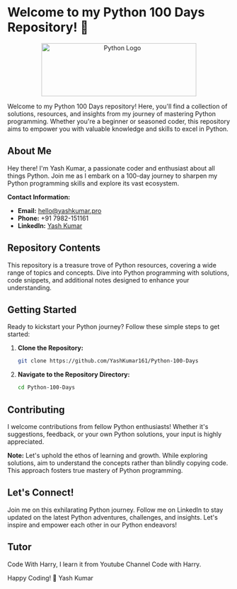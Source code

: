 # Welcome to my Python 100 Days Repository! 🚀

<div align="center">
  <img src="https://cdn.worldvectorlogo.com/logos/python-3.svg" alt="Python Logo" width="350" height="120">
</div>

Welcome to my Python 100 Days repository! Here, you'll find a collection of solutions, resources, and insights from my journey of mastering Python programming. Whether you're a beginner or seasoned coder, this repository aims to empower you with valuable knowledge and skills to excel in Python.

## About Me

Hey there! I'm Yash Kumar, a passionate coder and enthusiast about all things Python. Join me as I embark on a 100-day journey to sharpen my Python programming skills and explore its vast ecosystem.

**Contact Information:**
- **Email:** hello@yashkumar.pro
- **Phone:** +91 7982-151161
- **LinkedIn:** [Yash Kumar](https://www.linkedin.com/in/yash-kumar-talan/)

## Repository Contents

This repository is a treasure trove of Python resources, covering a wide range of topics and concepts. Dive into Python programming with solutions, code snippets, and additional notes designed to enhance your understanding.

## Getting Started

Ready to kickstart your Python journey? Follow these simple steps to get started:
1. **Clone the Repository:**
    ```bash
    git clone https://github.com/YashKumar161/Python-100-Days
    ```
2. **Navigate to the Repository Directory:**
    ```bash
    cd Python-100-Days
    ```

## Contributing

I welcome contributions from fellow Python enthusiasts! Whether it's suggestions, feedback, or your own Python solutions, your input is highly appreciated.

**Note:** Let's uphold the ethos of learning and growth. While exploring solutions, aim to understand the concepts rather than blindly copying code. This approach fosters true mastery of Python programming.

## Let's Connect!

Join me on this exhilarating Python journey. Follow me on LinkedIn to stay updated on the latest Python adventures, challenges, and insights. Let's inspire and empower each other in our Python endeavors!

## Tutor
Code With Harry, I learn it from Youtube Channel Code with Harry.

Happy Coding! 🌟
Yash Kumar
